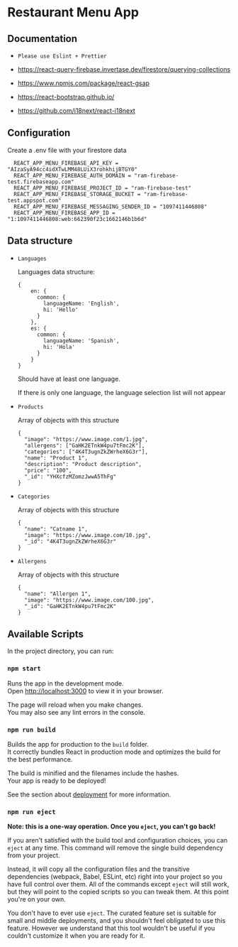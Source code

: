 # Restaurant Menu App

## Documentation

- `Please use Eslint + Prettier`

- https://react-query-firebase.invertase.dev/firestore/querying-collections

- https://www.npmjs.com/package/react-gsap

- https://react-bootstrap.github.io/

- https://github.com/i18next/react-i18next

## Configuration

Create a .env file with your firestore data

```
  REACT_APP_MENU_FIREBASE_API_KEY = "AIzaSyA94cc4idXTwLMM48LUiX3rohkhijBTGY0"
  REACT_APP_MENU_FIREBASE_AUTH_DOMAIN = "ram-firebase-test.firebaseapp.com"
  REACT_APP_MENU_FIREBASE_PROJECT_ID = "ram-firebase-test"
  REACT_APP_MENU_FIREBASE_STORAGE_BUCKET = "ram-firebase-test.appspot.com"
  REACT_APP_MENU_FIREBASE_MESSAGING_SENDER_ID = "1097411446808"
  REACT_APP_MENU_FIREBASE_APP_ID = "1:1097411446808:web:662390f23c1662146b1b6d"
```

## Data structure

- `Languages`

  Languages data structure:

  ```
  {
      en: {
        common: {
          languageName: 'English',
          hi: 'Hello'
        }
      },
      es: {
        common: {
          languageName: 'Spanish',
          hi: 'Hola'
        }
      }
  }
  ```

  Should have at least one language.

  If there is only one language, the language selection list will not appear

- `Products`

  Array of objects with this structure

  ```
  {
    "image": "https://www.image.com/1.jpg",
    "allergens": ["GaHK2ETnkW4pu7tFmc2K"],
    "categories": ["4K4T3ugnZkZWrheX6G3r"],
    "name": "Product 1",
    "description": "Product description",
    "price": "100",
    "_id": "YHXcfzMZomzJwwA5ThFg"
  }
  ```

- `Categories`

  Array of objects with this structure

  ```
  {
    "name": "Catname 1",
    "image": "https://www.image.com/10.jpg",
    "_id": "4K4T3ugnZkZWrheX6G3r"
  }
  ```

- `Allergens`

  Array of objects with this structure

  ```
  {
    "name": "Allergen 1",
    "image": "https://www.image.com/100.jpg",
    "_id": "GaHK2ETnkW4pu7tFmc2K"
  }
  ```

## Available Scripts

In the project directory, you can run:

### `npm start`

Runs the app in the development mode.\
Open [http://localhost:3000](http://localhost:3000) to view it in your browser.

The page will reload when you make changes.\
You may also see any lint errors in the console.

### `npm run build`

Builds the app for production to the `build` folder.\
It correctly bundles React in production mode and optimizes the build for the best performance.

The build is minified and the filenames include the hashes.\
Your app is ready to be deployed!

See the section about [deployment](https://facebook.github.io/create-react-app/docs/deployment) for more information.

### `npm run eject`

**Note: this is a one-way operation. Once you `eject`, you can't go back!**

If you aren't satisfied with the build tool and configuration choices, you can `eject` at any time. This command will remove the single build dependency from your project.

Instead, it will copy all the configuration files and the transitive dependencies (webpack, Babel, ESLint, etc) right into your project so you have full control over them. All of the commands except `eject` will still work, but they will point to the copied scripts so you can tweak them. At this point you're on your own.

You don't have to ever use `eject`. The curated feature set is suitable for small and middle deployments, and you shouldn't feel obligated to use this feature. However we understand that this tool wouldn't be useful if you couldn't customize it when you are ready for it.
